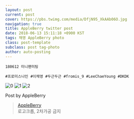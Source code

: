 ```yaml
---
layout: post
current: post
cover: https://pbs.twimg.com/media/DfjN95_XkAAb06O.jpg
navigation: true
title: AppleBerry twitter post
date: 2018-06-13 15:11:18 +0900 KST
tags: 채영 AppleBerry photo
class: post-template
subclass: post tag-photo
author: auto-posting
---
```


```  
180612 미니팬미팅  
  
#프로미스나인 #이채영 #두근두근 #fromis_9 #LeeChaeYoung #DKDK  

```

![0](https://pbs.twimg.com/media/DfjN6P3XcAgUwda.jpg)
![1](https://pbs.twimg.com/media/DfjN9O2W0AMaTMU.jpg)
![2](https://pbs.twimg.com/media/DfjN95_XkAAb06O.jpg)


Post by AppleBerry

> [AppleBerry](https://twitter.com/20000514_com)  
  로고크롭, 2차가공 금지